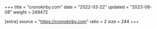+++
title = "cronokirby.com"
date = "2022-03-22"
updated = "2023-06-08"
weight = 249472

[extra]
source = "https://cronokirby.com"
ratio = 2
size = 244
+++
